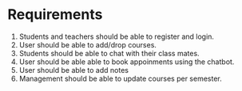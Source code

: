 # Requirements
1) Students and teachers should be able to register and login.
2) User should be able to add/drop courses.
3) Students should be able to chat with their class mates.
4) User should be able able to book appoinments using the chatbot.
5) User should be able to add notes
6) Management should be able to update courses per semester. 
